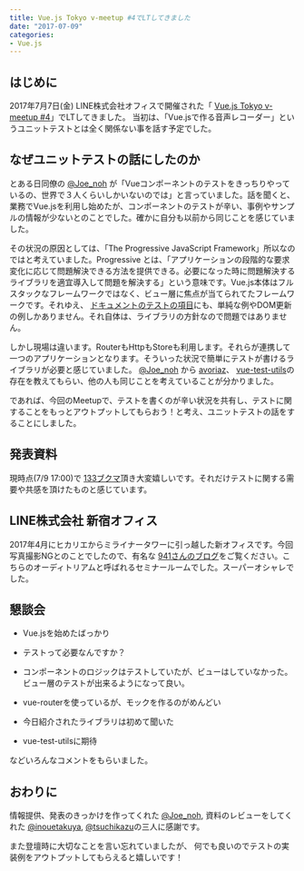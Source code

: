 ```yaml
---
title: Vue.js Tokyo v-meetup #4でLTしてきました
date: "2017-07-09"
categories: 
- Vue.js
---
```


## はじめに


2017年7月7日(金) LINE株式会社オフィスで開催された「
[Vue.js Tokyo v-meetup #4](https://vuejs-meetup.connpass.com/event/58071/)」でLTしてきました。 当初は、「Vue.jsで作る音声レコーダー」というユニットテストとは全く関係ない事を話す予定でした。


## なぜユニットテストの話にしたのか


とある日同僚の 
[@Joe_noh](https://twitter.com/Joe_noh) が「Vueコンポーネントのテストをきっちりやっているの、世界で３人くらいしかいないのでは」と言っていました。話を聞くと、業務でVue.jsを利用し始めたが、コンポーネントのテストが辛い、事例やサンプルの情報が少ないとのことでした。確かに自分も以前から同じことを感じていました。

その状況の原因としては、「The Progressive JavaScript Framework」所以なのではと考えていました。Progressive とは、「アプリケーションの段階的な要求変化に応じて問題解決できる方法を提供できる。必要になった時に問題解決するライブラリを適宜導入して問題を解決する」という意味です。Vue.js本体はフルスタックなフレームワークではなく、ビュー層に焦点が当てられてたフレームワークです。それゆえ、
[ドキュメントのテストの項目](https://jp.vuejs.org/v2/guide/unit-testing.html#%E3%83%86%E3%82%B9%E3%83%88%E3%83%84%E3%83%BC%E3%83%AB%E3%81%A8%E3%82%BB%E3%83%83%E3%83%88%E3%82%A2%E3%83%83%E3%83%97)にも、単純な例やDOM更新の例しかありません。それ自体は、ライブラリの方針なので問題ではありません。

しかし現場は違います。RouterもHttpもStoreも利用します。それらが連携して一つのアプリケーションとなります。そういった状況で簡単にテストが書けるライブラリが必要と感じていました。
[@Joe_noh](https://twitter.com/Joe_noh) から
[avoriaz](https://github.com/eddyerburgh/avoriaz)、
[vue-test-utils](https://github.com/vuejs/vue-test-utils)の存在を教えてもらい、他の人も同じことを考えていることが分かりました。

であれば、今回のMeetupで、テストを書くのが辛い状況を共有し、テストに関することをもっとアウトプットしてもらおう！と考え、ユニットテストの話をすることにしました。


## 発表資料





現時点(7/9 17:00)で
[133ブクマ](http://b.hatena.ne.jp/entry/s/speakerdeck.com/hypermkt/vuekonponentofalseyunitutotesuto)頂き大変嬉しいです。それだけテストに関する需要や共感を頂けたものと感じています。


## LINE株式会社 新宿オフィス


2017年4月にヒカリエからミライナータワーに引っ越した新オフィスです。今回写真撮影NGとのことでしたので、有名な
[941さんのブログ](http://blog.kushii.net/archives/2048602.html)をご覧ください。こちらのオーディトリアムと呼ばれるセミナールームでした。スーパーオシャレでした。


## 懇談会



*  Vue.jsを始めたばっかり


*  テストって必要なんですか？


*  コンポーネントのロジックはテストしていたが、ビューはしていなかった。ビュー層のテストが出来るようになって良い。


*  vue-routerを使っているが、モックを作るのがめんどい


*  今日紹介されたライブラリは初めて聞いた


*  vue-test-utilsに期待

などいろんなコメントをもらいました。


## おわりに


情報提供、発表のきっかけを作ってくれた 
[@Joe_noh](https://twitter.com/Joe_noh), 資料のレビューをしてくれた 
[@inouetakuya](https://twitter.com/inouetakuya), 
[@tsuchikazu](https://twitter.com/tsuchikazu)の三人に感謝です。

また登壇時に大切なことを言い忘れていましたが、
何でも良いのでテストの実装例をアウトプットしてもらえると嬉しいです！